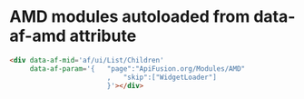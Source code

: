 # AMD modules autoloaded from data-af-amd attribute
```html
<div data-af-mid='af/ui/List/Children' 
     data-af-param='{   "page":"ApiFusion.org/Modules/AMD"
                        ,   "skip":["WidgetLoader"]
                        }'></div>
```
